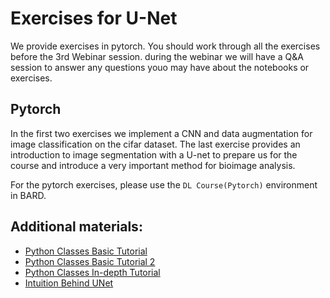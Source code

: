 # Exercises for U-Net

We provide exercises in pytorch. You should work through all the exercises before the 3rd Webinar session. during the webinar we will have a Q&A session to answer any questions youo may have about the notebooks or exercises.

## Pytorch

In the first two exercises we implement a CNN and data augmentation for image classification on the cifar dataset.
The last exercise provides an introduction to image segmentation with a U-net to prepare us for the course and introduce a very important method for bioimage analysis.

For the pytorch exercises, please use the `DL Course(Pytorch)` environment in BARD.


## Additional materials:

 * [Python Classes Basic Tutorial](https://www.w3schools.com/python/python_classes.asp)
 * [Python Classes Basic Tutorial 2](https://www.learnpython.org/en/Classes_and_Objects)
 * [Python Classes In-depth Tutorial](https://hackernoon.com/improve-your-python-python-classes-and-object-oriented-programming-d09ff461168d)
 * [Intuition Behind UNet](https://towardsdatascience.com/u-net-b229b32b4a71)
